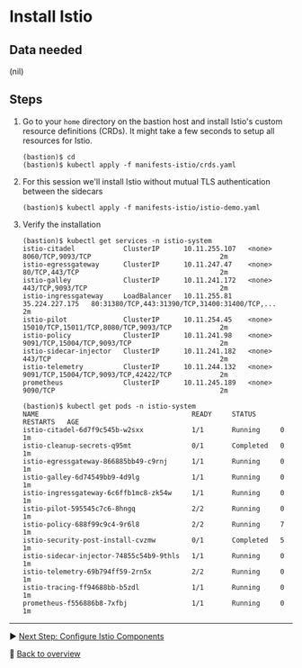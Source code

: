 # Install Istio

## Data needed
(nil)

## Steps

1. Go to your `home` directory on the bastion host and install Istio's custom resource definitions (CRDs). It might take a few seconds to setup all resources for Istio.

    ```
    (bastion)$ cd
    (bastion)$ kubectl apply -f manifests-istio/crds.yaml
    ```

1. For this session we'll install Istio without mutual TLS authentication between the sidecars

    ```
    (bastion)$ kubectl apply -f manifests-istio/istio-demo.yaml
    ```

1. Verify the installation

    ```
    (bastion)$ kubectl get services -n istio-system
    istio-citadel            ClusterIP      10.11.255.107   <none>           8060/TCP,9093/TCP                                2m
    istio-egressgateway      ClusterIP      10.11.247.47    <none>           80/TCP,443/TCP                                   2m
    istio-galley             ClusterIP      10.11.241.172   <none>           443/TCP,9093/TCP                                 2m
    istio-ingressgateway     LoadBalancer   10.11.255.81    35.224.227.175   80:31380/TCP,443:31390/TCP,31400:31400/TCP,...   2m
    istio-pilot              ClusterIP      10.11.254.45    <none>           15010/TCP,15011/TCP,8080/TCP,9093/TCP            2m
    istio-policy             ClusterIP      10.11.241.98    <none>           9091/TCP,15004/TCP,9093/TCP                      2m
    istio-sidecar-injector   ClusterIP      10.11.241.182   <none>           443/TCP                                          2m
    istio-telemetry          ClusterIP      10.11.244.132   <none>           9091/TCP,15004/TCP,9093/TCP,42422/TCP            2m
    prometheus               ClusterIP      10.11.245.189   <none>           9090/TCP                                         2m
    ```

    ```
    (bastion)$ kubectl get pods -n istio-system
    NAME                                      READY     STATUS      RESTARTS   AGE
    istio-citadel-6d7f9c545b-w2sxx            1/1       Running     0          1m
    istio-cleanup-secrets-q95mt               0/1       Completed   0          1m
    istio-egressgateway-866885bb49-c9rnj      1/1       Running     0          1m
    istio-galley-6d74549bb9-4d9lg             1/1       Running     0          1m
    istio-ingressgateway-6c6ffb1mc8-zk54w     1/1       Running     0          1m
    istio-pilot-595545c7c6-8hngq              2/2       Running     0          1m
    istio-policy-688f99c9c4-9r6l8             2/2       Running     7          1m
    istio-security-post-install-cvzmw         0/1       Completed   5          1m
    istio-sidecar-injector-74855c54b9-9thls   1/1       Running     0          1m
    istio-telemetry-69b794ff59-2rn5x          2/2       Running     0          1m
    istio-tracing-ff94688bb-b5zdl             1/1       Running     0          1m
    prometheus-f556886b8-7xfbj                1/1       Running     0          1m
    ```

---

:arrow_forward: [Next Step: Configure Istio Components](../2_Configure_istio_components)

:arrow_up_small: [Back to overview](../)

